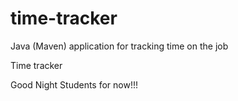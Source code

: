 # time-tracker
Java (Maven) application for tracking time on the job

Time tracker

Good Night Students for now!!!
